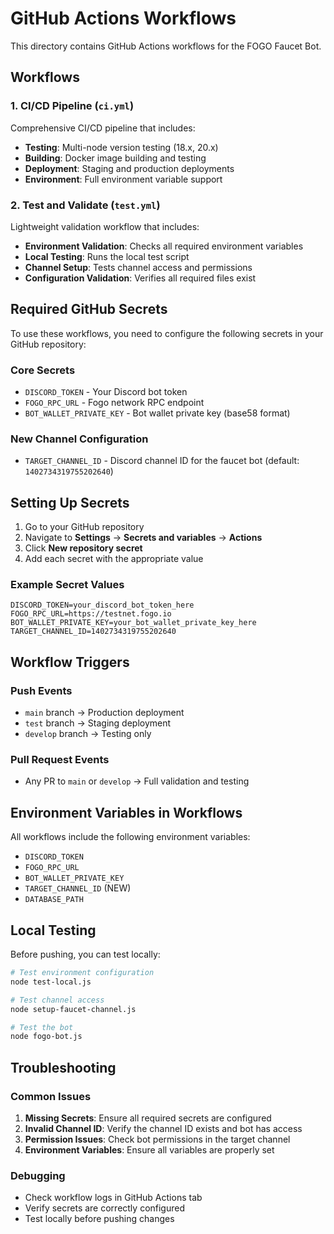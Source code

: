 # GitHub Actions Workflows

This directory contains GitHub Actions workflows for the FOGO Faucet Bot.

## Workflows

### 1. CI/CD Pipeline (`ci.yml`)
Comprehensive CI/CD pipeline that includes:
- **Testing**: Multi-node version testing (18.x, 20.x)
- **Building**: Docker image building and testing
- **Deployment**: Staging and production deployments
- **Environment**: Full environment variable support

### 2. Test and Validate (`test.yml`)
Lightweight validation workflow that includes:
- **Environment Validation**: Checks all required environment variables
- **Local Testing**: Runs the local test script
- **Channel Setup**: Tests channel access and permissions
- **Configuration Validation**: Verifies all required files exist

## Required GitHub Secrets

To use these workflows, you need to configure the following secrets in your GitHub repository:

### Core Secrets
- `DISCORD_TOKEN` - Your Discord bot token
- `FOGO_RPC_URL` - Fogo network RPC endpoint
- `BOT_WALLET_PRIVATE_KEY` - Bot wallet private key (base58 format)

### New Channel Configuration
- `TARGET_CHANNEL_ID` - Discord channel ID for the faucet bot (default: `1402734319755202640`)

## Setting Up Secrets

1. Go to your GitHub repository
2. Navigate to **Settings** → **Secrets and variables** → **Actions**
3. Click **New repository secret**
4. Add each secret with the appropriate value

### Example Secret Values
```
DISCORD_TOKEN=your_discord_bot_token_here
FOGO_RPC_URL=https://testnet.fogo.io
BOT_WALLET_PRIVATE_KEY=your_bot_wallet_private_key_here
TARGET_CHANNEL_ID=1402734319755202640
```

## Workflow Triggers

### Push Events
- `main` branch → Production deployment
- `test` branch → Staging deployment
- `develop` branch → Testing only

### Pull Request Events
- Any PR to `main` or `develop` → Full validation and testing

## Environment Variables in Workflows

All workflows include the following environment variables:
- `DISCORD_TOKEN`
- `FOGO_RPC_URL`
- `BOT_WALLET_PRIVATE_KEY`
- `TARGET_CHANNEL_ID` (NEW)
- `DATABASE_PATH`

## Local Testing

Before pushing, you can test locally:
```bash
# Test environment configuration
node test-local.js

# Test channel access
node setup-faucet-channel.js

# Test the bot
node fogo-bot.js
```

## Troubleshooting

### Common Issues
1. **Missing Secrets**: Ensure all required secrets are configured
2. **Invalid Channel ID**: Verify the channel ID exists and bot has access
3. **Permission Issues**: Check bot permissions in the target channel
4. **Environment Variables**: Ensure all variables are properly set

### Debugging
- Check workflow logs in GitHub Actions tab
- Verify secrets are correctly configured
- Test locally before pushing changes 